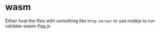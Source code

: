 # wasm

Either host the files with something like `http-server` or use nodejs to run validate-wasm-flag.js
